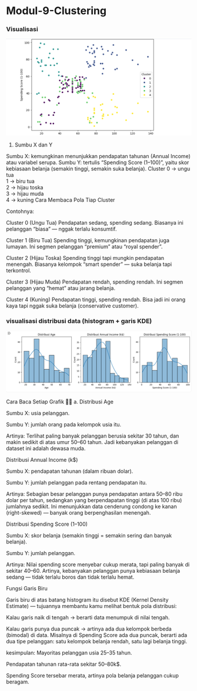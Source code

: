 # Modul-9-Clustering
###  Visualisasi

![Dashboard Auto-MPG](https://github.com/RIFAANDIANI/Modul-9-Clustering/blob/master/Screenshot%202025-10-28%20024241.png)
1. Sumbu X dan Y

Sumbu X: kemungkinan menunjukkan pendapatan tahunan (Annual Income) atau variabel serupa.
Sumbu Y: tertulis “Spending Score (1–100)”, yaitu skor kebiasaan belanja (semakin tinggi, semakin suka belanja).
Cluster
0 → ungu tua  
1 → biru tua  
2 → hijau toska  
3 → hijau muda  
4 → kuning
Cara Membaca Pola Tiap Cluster

Contohnya:

Cluster 0 (Ungu Tua)
Pendapatan sedang, spending sedang. Biasanya ini pelanggan “biasa” — nggak terlalu konsumtif.

Cluster 1 (Biru Tua)
Spending tinggi, kemungkinan pendapatan juga lumayan. Ini segmen pelanggan “premium” atau “royal spender”.

Cluster 2 (Hijau Toska)
Spending tinggi tapi mungkin pendapatan menengah. Biasanya kelompok “smart spender” — suka belanja tapi terkontrol.

Cluster 3 (Hijau Muda)
Pendapatan rendah, spending rendah. Ini segmen pelanggan yang “hemat” atau jarang belanja.

Cluster 4 (Kuning)
Pendapatan tinggi, spending rendah. Bisa jadi ini orang kaya tapi nggak suka belanja (conservative customer).

### visualisasi distribusi data (histogram + garis KDE)

![Dashboard Auto-MPG](https://github.com/RIFAANDIANI/Modul-9-Clustering/blob/master/Screenshot%202025-10-28%20030212.png)

Cara Baca Setiap Grafik
🧍‍♀️ a. Distribusi Age

Sumbu X: usia pelanggan.

Sumbu Y: jumlah orang pada kelompok usia itu.

Artinya:
Terlihat paling banyak pelanggan berusia sekitar 30 tahun, dan makin sedikit di atas umur 50–60 tahun.
Jadi kebanyakan pelanggan di dataset ini adalah dewasa muda.

Distribusi Annual Income (k$)

Sumbu X: pendapatan tahunan (dalam ribuan dolar).

Sumbu Y: jumlah pelanggan pada rentang pendapatan itu.

Artinya:
Sebagian besar pelanggan punya pendapatan antara 50–80 ribu dolar per tahun, sedangkan yang berpendapatan tinggi (di atas 100 ribu) jumlahnya sedikit.
Ini menunjukkan data cenderung condong ke kanan (right-skewed) — banyak orang berpenghasilan menengah.

Distribusi Spending Score (1–100)

Sumbu X: skor belanja (semakin tinggi = semakin sering dan banyak belanja).

Sumbu Y: jumlah pelanggan.

Artinya:
Nilai spending score menyebar cukup merata, tapi paling banyak di sekitar 40–60.
Artinya, kebanyakan pelanggan punya kebiasaan belanja sedang — tidak terlalu boros dan tidak terlalu hemat.

Fungsi Garis Biru

Garis biru di atas batang histogram itu disebut KDE (Kernel Density Estimate) — tujuannya membantu kamu melihat bentuk pola distribusi:

Kalau garis naik di tengah → berarti data menumpuk di nilai tengah.

Kalau garis punya dua puncak → artinya ada dua kelompok berbeda (bimodal) di data.
Misalnya di Spending Score ada dua puncak, berarti ada dua tipe pelanggan:
satu kelompok belanja rendah, satu lagi belanja tinggi.

kesimpulan: 
Mayoritas pelanggan usia 25–35 tahun.

Pendapatan tahunan rata-rata sekitar 50–80k$.

Spending Score tersebar merata, artinya pola belanja pelanggan cukup beragam.

